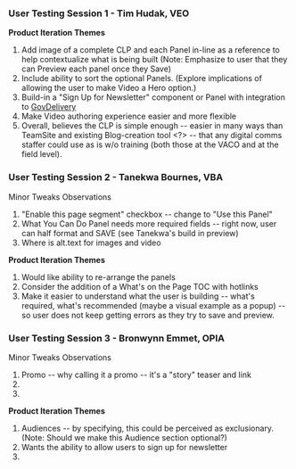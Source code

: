 ### User Testing Session 1 - Tim Hudak, VEO

**Product Iteration Themes**

1. Add image of a complete CLP and each Panel in-line as a reference to help contextualize what is being built (Note: Emphasize to user that they can Preview each panel once they Save)
2. Include ability to sort the optional Panels. (Explore implications of allowing the user to make Video a Hero option.)
3. Build-in a "Sign Up for Newsletter" component or Panel with integration to [GovDelivery](https://admin.govdelivery.com/session/new)
4. Make Video authoring experience easier and more flexible
5. Overall, believes the CLP is simple enough -- easier in many ways than TeamSite and existing Blog-creation tool <?> -- that any digital comms staffer could use as is w/o training (both those at the VACO and at the field level).

### User Testing Session 2 - Tanekwa Bournes, VBA

Minor Tweaks Observations

1. "Enable this page segment" checkbox -- change to "Use this Panel"
2. What You Can Do Panel needs more required fields -- right now, user can half format and SAVE (see Tanekwa's build in preview)
3. Where is alt.text for images and video

**Product Iteration Themes**

1. Would like ability to re-arrange the panels
2. Consider the addition of a What's on the Page TOC with hotlinks
3. Make it easier to understand what the user is building -- what's required, what's recommended (maybe a visual example as a popup) -- so user does not keep getting errors as they try to save and preview.

### User Testing Session 3 - Bronwynn Emmet, OPIA

Minor Tweaks Observations

1.  Promo -- why calling it a promo -- it's a "story" teaser and link
2. 
3. 

**Product Iteration Themes**

1. Audiences -- by specifying, this could be perceived as exclusionary.   (Note: Should we make this Audience section optional?)
2. Wants the ability to allow users to sign up for newsletter
3.
